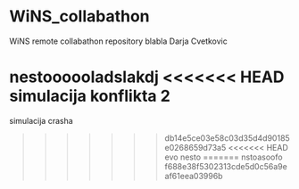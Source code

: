 # WiNS_collabathon
WiNS remote collabathon repository
blabla
Darja Cvetkovic

nestoooooladslakdj
<<<<<<< HEAD
simulacija konflikta 2
=======
simulacija crasha
>>>>>>> db14e5ce03e58c03d35d4d90185e0268659d73a5
<<<<<<< HEAD
evo nesto
=======
nstoasoofo
>>>>>>> f688e38f5302313cde5d0c56a9eaf61eea03996b
